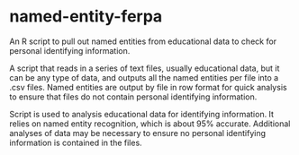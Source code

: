 # named-entity-ferpa
An R script to pull out named entities from educational data to check for personal identifying information.

A script that reads in a series of text files, usually educational data, but it can be any type of data, and outputs all the named
entities per file into a .csv files. Named entities are output by file in row format for quick analysis to ensure that files do not contain
personal identifying information.

Script is used to analysis educational data for identifying information. It relies on named entity recognition, which is about 95% accurate.
Additional analyses of data may be necessary to ensure no personal identifying information is contained in the files.
